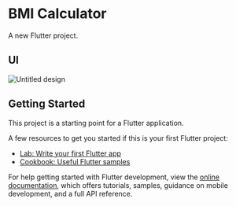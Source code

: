# BMI Calculator

A new Flutter project.

## UI
![Untitled design](https://github.com/mahmudebnezaman/BMI-Calculator/assets/89069368/90841e93-d099-4f4b-a9c1-c03ec69cdc70)

## Getting Started

This project is a starting point for a Flutter application.

A few resources to get you started if this is your first Flutter project:

- [Lab: Write your first Flutter app](https://docs.flutter.dev/get-started/codelab)
- [Cookbook: Useful Flutter samples](https://docs.flutter.dev/cookbook)

For help getting started with Flutter development, view the
[online documentation](https://docs.flutter.dev/), which offers tutorials,
samples, guidance on mobile development, and a full API reference.
